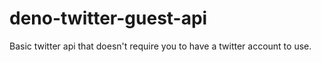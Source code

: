 # deno-twitter-guest-api
Basic twitter api that doesn't require you to have a twitter account to use.
